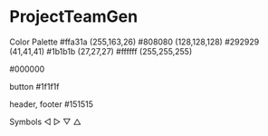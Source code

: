 # ProjectTeamGen



Color Palette
#ffa31a	(255,163,26)
#808080	(128,128,128)
#292929	(41,41,41)
#1b1b1b	(27,27,27)
#ffffff	(255,255,255)

#000000


button
#1f1f1f

header, footer
#151515

Symbols
 ◁ ▷ ▽ △